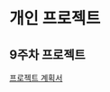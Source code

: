 개인 프로젝트
======================================================
9주차 프로젝트
-------------
[프로젝트 계획서](https://github.com/PSJ0911/HelloWorld/blob/main/HelloWorld.md)
